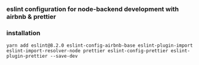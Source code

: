 ### eslint configuration for node-backend development with airbnb & prettier
### installation
```
yarn add eslint@8.2.0 eslint-config-airbnb-base eslint-plugin-import eslint-import-resolver-node prettier eslint-config-prettier eslint-plugin-prettier --save-dev
```